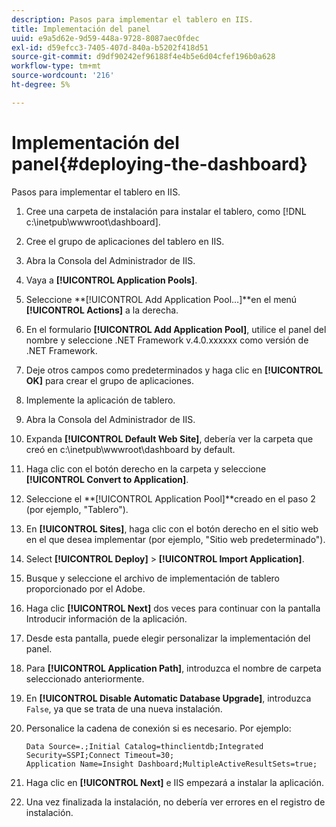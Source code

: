 ```yaml
---
description: Pasos para implementar el tablero en IIS.
title: Implementación del panel
uuid: e9a5d62e-9d59-448a-9728-8087aec0fdec
exl-id: d59efcc3-7405-407d-840a-b5202f418d51
source-git-commit: d9df90242ef96188f4e4b5e6d04cfef196b0a628
workflow-type: tm+mt
source-wordcount: '216'
ht-degree: 5%

---
```


# Implementación del panel{#deploying-the-dashboard}

Pasos para implementar el tablero en IIS.

1. Cree una carpeta de instalación para instalar el tablero, como [!DNL c:\inetpub\wwwroot\dashboard].
1. Cree el grupo de aplicaciones del tablero en IIS.
1. Abra la Consola del Administrador de IIS.
1. Vaya a **[!UICONTROL Application Pools]**.
1. Seleccione **[!UICONTROL Add Application Pool…]**en el menú **[!UICONTROL Actions]** a la derecha.
1. En el formulario **[!UICONTROL Add Application Pool]**, utilice el panel del nombre y seleccione .NET Framework v.4.0.xxxxxx como versión de .NET Framework.
1. Deje otros campos como predeterminados y haga clic en **[!UICONTROL OK]** para crear el grupo de aplicaciones.
1. Implemente la aplicación de tablero.
1. Abra la Consola del Administrador de IIS.
1. Expanda **[!UICONTROL Default Web Site]**, debería ver la carpeta que creó en c:\inetpub\wwwroot\dashboard by default.
1. Haga clic con el botón derecho en la carpeta y seleccione **[!UICONTROL Convert to Application]**.
1. Seleccione el **[!UICONTROL Application Pool]**creado en el paso 2 (por ejemplo, &quot;Tablero&quot;).
1. En **[!UICONTROL Sites]**, haga clic con el botón derecho en el sitio web en el que desea implementar (por ejemplo, &quot;Sitio web predeterminado&quot;).
1. Select **[!UICONTROL Deploy]** > **[!UICONTROL Import Application]**.
1. Busque y seleccione el archivo de implementación de tablero proporcionado por el Adobe.
1. Haga clic **[!UICONTROL Next]** dos veces para continuar con la pantalla Introducir información de la aplicación.
1. Desde esta pantalla, puede elegir personalizar la implementación del panel.
1. Para **[!UICONTROL Application Path]**, introduzca el nombre de carpeta seleccionado anteriormente.
1. En **[!UICONTROL Disable Automatic Database Upgrade]**, introduzca `False`, ya que se trata de una nueva instalación.
1. Personalice la cadena de conexión si es necesario. Por ejemplo:

   ```
   Data Source=.;Initial Catalog=thinclientdb;Integrated Security=SSPI;Connect Timeout=30; 
   Application Name=Insight Dashboard;MultipleActiveResultSets=true;
   ```

1. Haga clic en **[!UICONTROL Next]** e IIS empezará a instalar la aplicación.
1. Una vez finalizada la instalación, no debería ver errores en el registro de instalación.
